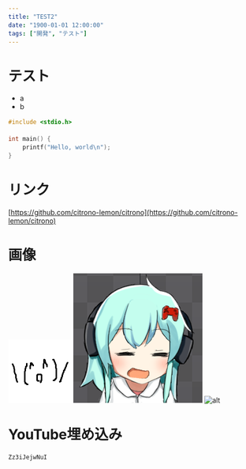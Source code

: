 ```yaml
---
title: "TEST2"
date: "1900-01-01 12:00:00"
tags: ["開発", "テスト"]
---
```


# テスト
- a
- b

```c
#include <stdio.h>

int main() {
    printf("Hello, world\n");
}
```

# リンク
[https://github.com/citrono-lemon/citrono](https://github.com/citrono-lemon/citrono)

# 画像
![alt](mypic.png "Title")
![alt](/public/images/author.png "Title")
![alt](https://1.bp.blogspot.com/-0RymWqGShto/Xwkxb1QSvfI/AAAAAAABaAU/tIZ25tiDYU0XcB_xyE82oSVK80BHPefmwCNcBGAsYHQ/s1600/energy_lemon_denchi_battery.png "Title")

# YouTube埋め込み
```youtube
Zz3iJejwNuI
```
